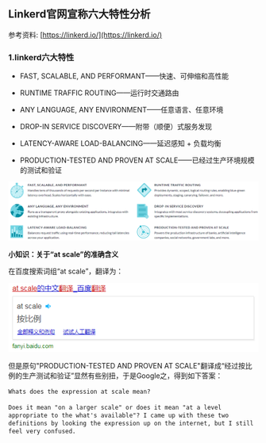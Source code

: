 ## Linkerd官网宣称六大特性分析
参考资料: [https://linkerd.io/](https://linkerd.io/)

### 1.linkerd六大特性
* FAST, SCALABLE, AND PERFORMANT——快速、可伸缩和高性能
  
* RUNTIME TRAFFIC ROUTING——运行时交通路由

* ANY LANGUAGE, ANY ENVIRONMENT——任意语言、任意环境

* DROP-IN SERVICE DISCOVERY——附带（顺便）式服务发现

* LATENCY-AWARE LOAD-BALANCING——延迟感知 + 负载均衡

* PRODUCTION-TESTED AND PROVEN AT SCALE——已经过生产环境规模的测试和验证

![](/assets/linkerd004_001.PNG)

  **小知识：关于“at scale”的准确含义**
  
  在百度搜索词组“at scale”，翻译为：
  
  ![](/assets/linkerd004_002.PNG)
  
  但是原句"PRODUCTION-TESTED AND PROVEN AT SCALE"翻译成“经过按比例的生产测试和验证”显然有些别扭，于是Google之，得到如下答案：
  
  ```
  Whats does the expression at scale mean?

  Does it mean "on a larger scale" or does it mean "at a level appropriate to the what's available"? I came up with these two definitions by looking the expression up on the internet, but I still feel very confused.
  ```